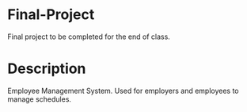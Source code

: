 # Final-Project
Final project to be completed for the end of class.

# Description
Employee Management System. Used for employers and employees to manage schedules. 

